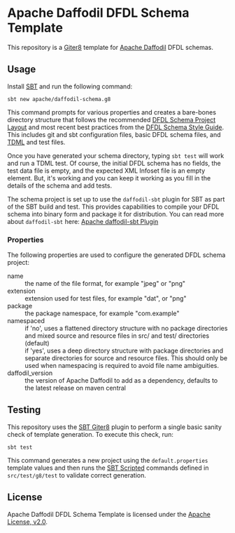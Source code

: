 <!--
Licensed to the Apache Software Foundation (ASF) under one or more
contributor license agreements. See the NOTICE file distributed with
this work for additional information regarding copyright ownership.
The ASF licenses this file to You under the Apache License, Version 2.0
(the "License"); you may not use this file except in compliance with
the License. You may obtain a copy of the License at

http://www.apache.org/licenses/LICENSE-2.0

Unless required by applicable law or agreed to in writing, software
distributed under the License is distributed on an "AS IS" BASIS,
WITHOUT WARRANTIES OR CONDITIONS OF ANY KIND, either express or implied.
See the License for the specific language governing permissions and
limitations under the License.
-->

# Apache Daffodil DFDL Schema Template

This repository is a [Giter8] template for [Apache Daffodil] DFDL schemas.

## Usage

Install [SBT] and run the following command:

```
sbt new apache/daffodil-schema.g8
```

This command prompts for various properties and creates a bare-bones directory
structure that follows the recommended [DFDL Schema Project Layout] and most recent
best practices from the [DFDL Schema Style Guide]. This
includes git and sbt configuration files, basic DFDL schema files, and [TDML]
and test files.

Once you have generated your schema directory, typing `sbt test` will work and 
run a TDML test. Of course, the initial DFDL schema has no fields, the test data file is empty, and 
the expected XML Infoset file is an empty element. But, it's working and you can
keep it working as you fill in the details of the schema and add tests. 

The schema project is set up to use the `daffodil-sbt` plugin for SBT as part of the
SBT build and test. 
This provides capabilities to compile your DFDL schema into binary form and package it for 
distribution. 
You can read more about `daffodil-sbt` here: [Apache daffodil-sbt Plugin]

### Properties

The following properties are used to configure the generated DFDL schema project:

<dl>
    <dt>name</dt>
    <dd>
        the name of the file format, for example "jpeg" or "png"
    </dd>
    <dt>extension</dt>
    <dd>
        extension used for test files, for example "dat", or "png"
    </dd>
    <dt>package</dt>
    <dd>
        the package namespace, for example "com.example"
    </dd>
    <dt>namespaced</dt>
    <dd>
        if 'no', uses a flattened directory structure with no package
        directories and mixed source and resource files in src/ and test/
        directories (default)
    </dd>
    <dd>
        if 'yes', uses a deep directory structure with package directories and
        separate directories for source and resource files. This should
        only be used when namespacing is required to avoid file name
        ambiguities.
    </dd>
    <dt>daffodil_version</dt>
    <dd>
        the version of Apache Daffodil to add as a dependency, defaults to the
        latest release on maven central
    </dd>
</dl>

## Testing

This repository uses the [SBT Giter8] plugin to perform a single basic sanity
check of template generation. To execute this check, run:

```
sbt test
```

This command generates a new project using the ``default.properties`` template
values and then runs the [SBT Scripted] commands defined in ``src/test/g8/test``
to validate correct generation.

## License

Apache Daffodil DFDL Schema Template is licensed under the [Apache License, v2.0].


[Apache Daffodil]: https://daffodil.apache.org/
[Apache daffodil-sbt Plugin]: https://github.com/apache/daffodil-sbt
[Apache License, v2.0]: https://www.apache.org/licenses/LICENSE-2.0
[DFDL Schema Project Layout]: https://daffodil.apache.org/dfdl-layout/
[DFDL Schema Style Guide]: https://cwiki.apache.org/confluence/display/DAFFODIL/DFDL+Schema+Style+Guide
[Giter8]: http://www.foundweekends.org/giter8/
[SBT]: https://www.scala-sbt.org/
[SBT Giter8]: http://www.foundweekends.org/giter8/testing.html#Using+the+Giter8Plugin
[SBT Scripted]: https://www.scala-sbt.org/1.x/docs/Testing-sbt-plugins.html#step+4%3A+write+a+script
[TDML]: https://daffodil.apache.org/tdml/
